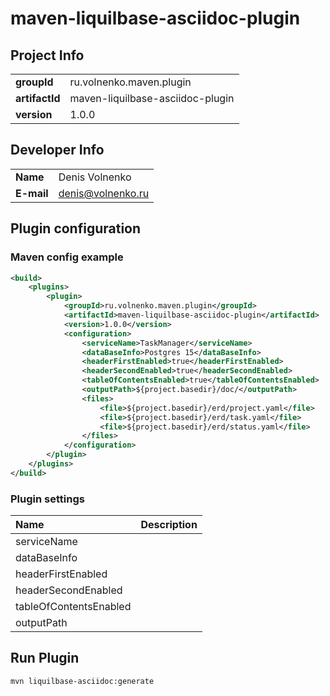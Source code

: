 # maven-liquilbase-asciidoc-plugin

## Project Info

|                 |                                 |
|:----------------|:--------------------------------|
| **groupId**     | ru.volnenko.maven.plugin        |
| **artifactId**  | maven-liquilbase-asciidoc-plugin|
| **version**     | 1.0.0                           |

## Developer Info

|                 |                     |
|:----------------|:--------------------|
|**Name**         | Denis Volnenko      |
|**E-mail**       | denis@volnenko.ru   |

## Plugin configuration

### Maven config example

```xml
<build>
    <plugins>
        <plugin>
            <groupId>ru.volnenko.maven.plugin</groupId>
            <artifactId>maven-liquilbase-asciidoc-plugin</artifactId>
            <version>1.0.0</version>
            <configuration>
                <serviceName>TaskManager</serviceName>
                <dataBaseInfo>Postgres 15</dataBaseInfo>
                <headerFirstEnabled>true</headerFirstEnabled>
                <headerSecondEnabled>true</headerSecondEnabled>
                <tableOfContentsEnabled>true</tableOfContentsEnabled>
                <outputPath>${project.basedir}/doc/</outputPath>
                <files>
                    <file>${project.basedir}/erd/project.yaml</file>
                    <file>${project.basedir}/erd/task.yaml</file>
                    <file>${project.basedir}/erd/status.yaml</file>
                </files>
            </configuration>
        </plugin>
    </plugins>
</build>
```

### Plugin settings

|Name                       |Description                                      |
|:--------------------------|:------------------------------------------------|
|serviceName                |                                                 |
|dataBaseInfo               |                                                 |
|headerFirstEnabled         |                                                 |
|headerSecondEnabled        |                                                 |
|tableOfContentsEnabled     |                                                 |
|outputPath                 |                                                 |

## Run Plugin

```bash
mvn liquilbase-asciidoc:generate
```
